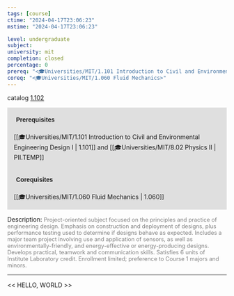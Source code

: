 ```yaml
---
tags: [course]
ctime: "2024-04-17T23:06:23"
mstime: "2024-04-17T23:06:23"

level: undergraduate
subject: 
university: mit
completion: closed
percentage: 0
prereq: "<🎓Universities/MIT/1.101 Introduction to Civil and Environmental Engineering Design I> and <🎓Universities/MIT/8.02 Physics II>"
coreq: "<🎓Universities/MIT/1.060 Fluid Mechanics>"
---
```


catalog [1.102](http://student.mit.edu/catalog/m1a.html#1.102)

<span style="display: block; padding: 15px; background-color: rgb(100, 100, 100, 0.2);"><font id="m_prereq228_0" style="display: block; font-family: Arial, sans-serif; font-weight: bold; padding: 5px">Prerequisites</font><br><span id="prereq228_0">[[🎓Universities/MIT/1.101 Introduction to Civil and Environmental Engineering Design I | 1.101]] and [[🎓Universities/MIT/8.02 Physics II | PII.TEMP]]</span></span>
<span style="display: block; padding: 15px; background-color: rgb(100, 100, 100, 0.2);"><font id="m_coreq228_0" style="display: block; font-family: Arial, sans-serif; font-weight: bold; padding: 5px">Corequisites</font><br><span id="coreq228_0">[[🎓Universities/MIT/1.060 Fluid Mechanics | 1.060]]</span></span>

<font style="">Description:</font>
<font style="color: grey; font-size: 0.8rem;">Project-oriented subject focused on the principles and practice of engineering design. Emphasis on construction and deployment of designs, plus performance testing used to determine if designs behave as expected. Includes a major team project involving use and application of sensors, as well as environmentally-friendly, and energy-effective or energy-producing designs. Develops practical, teamwork and communication skills. Satisfies 6 units of Institute Laboratory credit. Enrollment limited; preference to Course 1 majors and minors.</font>



---

<< HELLO, WORLD >>
